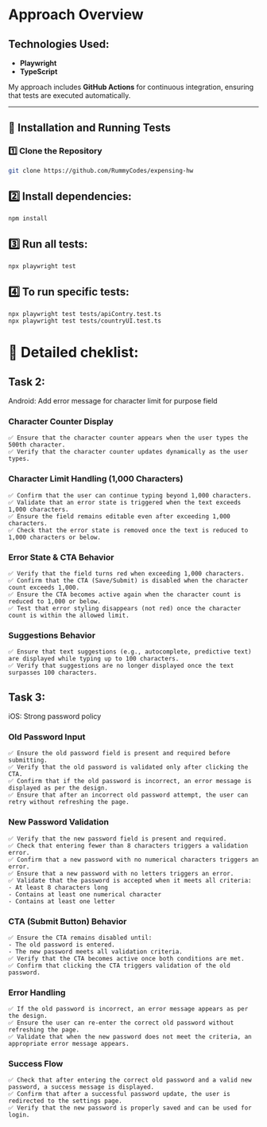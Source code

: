 # Approach Overview  

## Technologies Used:  
- **Playwright**  
- **TypeScript**  

My approach includes **GitHub Actions** for continuous integration, ensuring that tests are executed automatically.  

---

## 📌 Installation and Running Tests  

### 1️⃣ Clone the Repository  
```sh
git clone https://github.com/RummyCodes/expensing-hw
```

## 2️⃣ Install dependencies:
```
npm install
```
## 3️⃣ Run all tests:
```
npx playwright test
```
## 4️⃣ To run specific tests:
```
npx playwright test tests/apiContry.test.ts
npx playwright test tests/countryUI.test.ts
```

# 📝 Detailed cheklist: 
## Task 2: 
Android: Add error message for character limit for purpose field

### Character Counter Display
```
✅ Ensure that the character counter appears when the user types the 500th character.
✅ Verify that the character counter updates dynamically as the user types.
```

### Character Limit Handling (1,000 Characters)
```
✅ Confirm that the user can continue typing beyond 1,000 characters.
✅ Validate that an error state is triggered when the text exceeds 1,000 characters.
✅ Ensure the field remains editable even after exceeding 1,000 characters.
✅ Check that the error state is removed once the text is reduced to 1,000 characters or below.
```

### Error State & CTA Behavior
```
✅ Verify that the field turns red when exceeding 1,000 characters.
✅ Confirm that the CTA (Save/Submit) is disabled when the character count exceeds 1,000.
✅ Ensure the CTA becomes active again when the character count is reduced to 1,000 or below.
✅ Test that error styling disappears (not red) once the character count is within the allowed limit.
```

### Suggestions Behavior
```
✅ Ensure that text suggestions (e.g., autocomplete, predictive text) are displayed while typing up to 100 characters.
✅ Verify that suggestions are no longer displayed once the text surpasses 100 characters.
```

## Task 3: 
iOS: Strong password policy

### Old Password Input
```
✅ Ensure the old password field is present and required before submitting.
✅ Verify that the old password is validated only after clicking the CTA.
✅ Confirm that if the old password is incorrect, an error message is displayed as per the design.
✅ Ensure that after an incorrect old password attempt, the user can retry without refreshing the page.
```
### New Password Validation
```
✅ Verify that the new password field is present and required.
✅ Check that entering fewer than 8 characters triggers a validation error.
✅ Confirm that a new password with no numerical characters triggers an error.
✅ Ensure that a new password with no letters triggers an error.
✅ Validate that the password is accepted when it meets all criteria:
- At least 8 characters long
- Contains at least one numerical character
- Contains at least one letter
```
### CTA (Submit Button) Behavior
```
✅ Ensure the CTA remains disabled until:
- The old password is entered.
- The new password meets all validation criteria.
✅ Verify that the CTA becomes active once both conditions are met.
✅ Confirm that clicking the CTA triggers validation of the old password.
```
### Error Handling
```
✅ If the old password is incorrect, an error message appears as per the design.
✅ Ensure the user can re-enter the correct old password without refreshing the page.
✅ Validate that when the new password does not meet the criteria, an appropriate error message appears.
```
### Success Flow
```
✅ Check that after entering the correct old password and a valid new password, a success message is displayed.
✅ Confirm that after a successful password update, the user is redirected to the settings page.
✅ Verify that the new password is properly saved and can be used for login.
```
